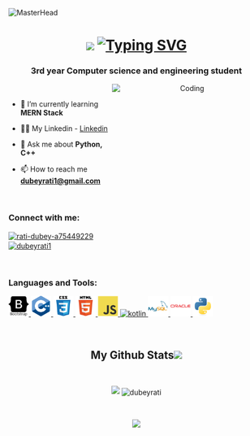 ![MasterHead](https://user-images.githubusercontent.com/74038190/221352995-5ac18bdf-1a19-4f99-bbb6-77559b220470.gif)
<h1 align="center"> <img src="https://github.com/TheDudeThatCode/TheDudeThatCode/blob/master/Assets/Hi.gif" width="50">
<a href="https://git.io/typing-svg"><img src="https://readme-typing-svg.demolab.com?font=Fira+Code&size=35&pause=1000&center=true&vCenter=true&width=435&lines=Hey++I'm+Rati+Dubey" alt="Typing SVG" /></a>  
</h1>
<h3 align="center">3rd year Computer science and engineering student</h3>
<p align="center">
<img  align="right" height="300" width="300" alt="Coding"src="https://user-images.githubusercontent.com/74038190/219923809-b86dc415-a0c2-4a38-bc88-ad6cf06395a8.gif">
  </p>
<br>


- 🌱 I’m currently learning **MERN Stack**

- 👨‍💻 My Linkedin - [Linkedin](https://www.linkedin.com/in/rati-dubey-a75449229/)

- 💬 Ask me about **Python, C++**

- 📫 How to reach me **dubeyrati1@gmail.com**

<br>
<h3 align="left">Connect with me:</h3>
<p align="left">
<a href="https://linkedin.com/in/rati-dubey-a75449229" target="blank"><img align="center" src="https://raw.githubusercontent.com/rahuldkjain/github-profile-readme-generator/master/src/images/icons/Social/linked-in-alt.svg" alt="rati-dubey-a75449229" height="30" width="40" /></a>
<a href="https://www.leetcode.com/dubeyrati1" target="blank"><img align="center" src="https://raw.githubusercontent.com/rahuldkjain/github-profile-readme-generator/master/src/images/icons/Social/leet-code.svg" alt="dubeyrati1" height="30" width="40" /></a>
</p>
<br>

<h3 align="left">Languages and Tools:</h3>
<p align="left"> <a href="https://getbootstrap.com" target="_blank" rel="noreferrer"> <img src="https://raw.githubusercontent.com/devicons/devicon/master/icons/bootstrap/bootstrap-plain-wordmark.svg" alt="bootstrap" width="40" height="40"/> </a> <a href="https://www.w3schools.com/cpp/" target="_blank" rel="noreferrer"> <img src="https://raw.githubusercontent.com/devicons/devicon/master/icons/cplusplus/cplusplus-original.svg" alt="cplusplus" width="40" height="40"/> </a> <a href="https://www.w3schools.com/css/" target="_blank" rel="noreferrer"> <img src="https://raw.githubusercontent.com/devicons/devicon/master/icons/css3/css3-original-wordmark.svg" alt="css3" width="40" height="40"/> </a> <a href="https://www.w3.org/html/" target="_blank" rel="noreferrer"> <img src="https://raw.githubusercontent.com/devicons/devicon/master/icons/html5/html5-original-wordmark.svg" alt="html5" width="40" height="40"/> </a> <a href="https://developer.mozilla.org/en-US/docs/Web/JavaScript" target="_blank" rel="noreferrer"> <img src="https://raw.githubusercontent.com/devicons/devicon/master/icons/javascript/javascript-original.svg" alt="javascript" width="40" height="40"/> </a> <a href="https://kotlinlang.org" target="_blank" rel="noreferrer"> <img src="https://www.vectorlogo.zone/logos/kotlinlang/kotlinlang-icon.svg" alt="kotlin" width="40" height="40"/> </a> <a href="https://www.mysql.com/" target="_blank" rel="noreferrer"> <img src="https://raw.githubusercontent.com/devicons/devicon/master/icons/mysql/mysql-original-wordmark.svg" alt="mysql" width="40" height="40"/> </a> <a href="https://www.oracle.com/" target="_blank" rel="noreferrer"> <img src="https://raw.githubusercontent.com/devicons/devicon/master/icons/oracle/oracle-original.svg" alt="oracle" width="40" height="40"/> </a> <a href="https://www.python.org" target="_blank" rel="noreferrer"> <img src="https://raw.githubusercontent.com/devicons/devicon/master/icons/python/python-original.svg" alt="python" width="40" height="40"/> </a> </p>

<br>
<h2 align="center">
  My Github Stats<img src="https://media.giphy.com/media/VgCDAzcKvsR6OM0uWg/giphy.gif" width="50">
</h2>
 
<br>

<p align = "center">
  <img  src="https://github-readme-streak-stats.herokuapp.com/?user=dubeyrati&show_icons=true&locale=en&layout=compact&theme=radical&line_height=0" />
 <img align="center" src="https://github-readme-stats.vercel.app/api/top-langs?username=dubeyrati&theme=radical&line_height=0" alt="dubeyrati" />
</p>
<br>
<p align = "center">
 <img  src="https://github-profile-summary-cards.vercel.app/api/cards/profile-details?username=dubeyrati&theme=radical&line_height=0"/></p>
</p> 
  

